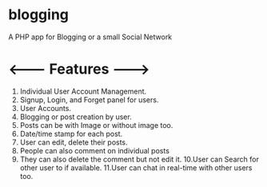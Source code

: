 # blogging
A PHP app for Blogging or a small Social Network 
# <--- Features --->

1. Individual User Account Management.
2. Signup, Login, and Forget panel for users.
3. User Accounts.
4. Blogging or post creation by user.
5. Posts can be with Image or without image too.
6. Date/time stamp for each post.
7. User can edit, delete their posts.
8. People can also comment on individual posts 
9. They can also delete the comment but not edit it.
10.User can Search for other user to if available.
11.User can chat in real-time with other users too.
